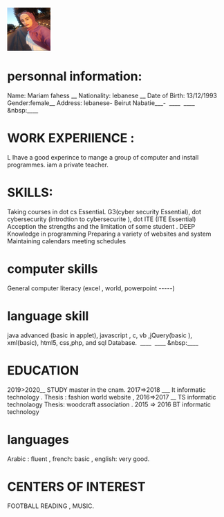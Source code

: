 ![](cv-image.png)
# personnal information:
Name: Mariam fahess __
Nationality: lebanese __
Date of Birth: 13/12/1993
Gender:female__
Address: lebanese- Beirut Nabatie___-
&nbsp;____
&nbsp;____
&nbsp:____
#  WORK EXPERIIENCE :
L Ihave a good experince to mange  a group of computer and install programmes.
iam a private teacher.
#  SKILLS:
 Taking courses in dot cs EssentiaL G3(cyber security Essential), dot cybersecurity 
 (introdtion  to cybersecurite ), dot  ITE (ITE Essential)
 Acception the strengths  and the limitation of some student .
 DEEP Knowledge in programming
 Preparing a variety of websites and system 
 Maintaining calendars meeting schedules 
 # computer skills
 General computer literacy (excel ,  world, powerpoint -----)
 # language skill
 java advanced (basic in applet), javascript , c, vb ,jQuery(basic ), xml(basic), html5,
 css,php, and sql Database.
 &nbsp;____
&nbsp;____
&nbsp:____
 # EDUCATION 
 2019>2020__  STUDY master in the cnam.
 2017=>2018 ___ lt informatic technology .
 Thesis : fashion world website ,
 2016=>2017  __  TS informatic  technolaogy 
 Thesis: woodcraft association .
 2015 => 2016 BT informatic technology 
 # languages
 Arabic : fluent , french: basic , english: very good.
 #   CENTERS OF INTEREST 
 FOOTBALL 
 READING , MUSIC.
 
 